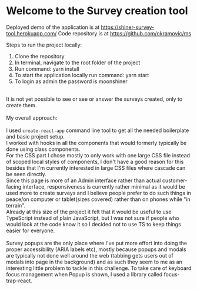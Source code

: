 # Welcome to the Survey creation tool

Deployed demo of the application is at https://shiner-survey-tool.herokuapp.com/
Code repository is at https://github.com/okramovic/ms

Steps to run the project locally:
1) Clone the repository
2) In terminal, navigate to the root folder of the project
3) Run command: yarn install
4) To start the application locally run command: yarn start
5) To login as admin the password is moonshiner

\
It is not yet possible to see or see or answer the surveys created, only to create them.
\
\
My overall approach:
\
\
I used `create-react-app` command line tool to get all the needed boilerplate and basic project setup.\
I worked with hooks in all the components that would formerly typically be done using class components.\
For the CSS part I chose mostly to only work with one large CSS file instead of scoped local styles of components, I don't have a good reason for this besides that I'm currently interested in large CSS files where cascade can be seen directly.\
Since this page is more of an Admin interface rather than actual customer-facing interface, responsiveness is currently rather minimal as it would be used more to create surveys and I believe people prefer to do such things in peace/on computer or tablet(sizes covered) rather than on phones while "in terrain".\
Already at this size of the project it felt that it would be useful to use TypeScript instead of plain JavaScript, but I was not sure if people who would look at the code know it so I decided not to use TS to keep things easier for everyone.
\
\
Survey popups are the only place where I've put more effort into doing the proper accessibility (ARIA labels etc), mostly because popups and modals are typically not done well around the web (tabbing gets users out of modals into page in the background) and as such they seem to me as an interesting little problem to tackle in this challenge.
To take care of keyboard focus management when Popup is shown, I used a library called focus-trap-react.
